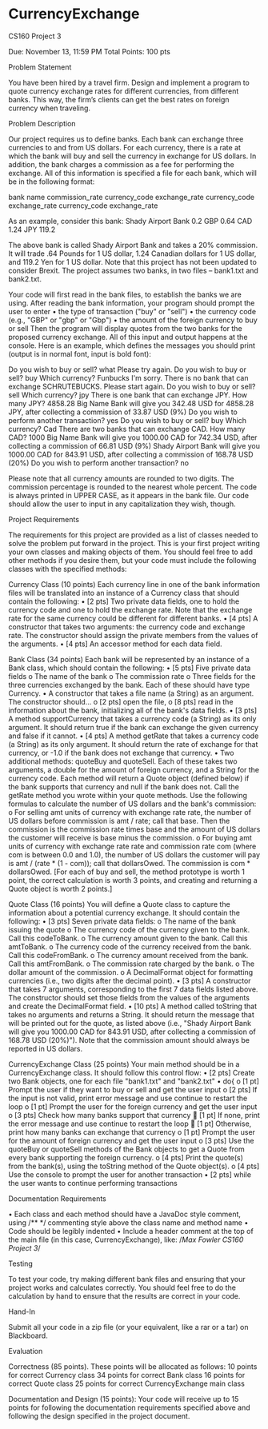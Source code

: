 # CurrencyExchange

CS160 Project 3

Due: November 13, 11:59 PM 		 Total Points: 100 pts	 

Problem Statement 

You have been hired by a travel firm.  Design and implement a program to quote currency exchange rates for different currencies, from different banks.  This way, the firm’s clients can get the best rates on foreign currency when traveling.

Problem Description

Our project requires us to define banks.  Each bank can exchange three currencies to and from US dollars.  For each currency, there is a rate at which the bank will buy and sell the currency in exchange for US dollars.  In addition, the bank charges a commission as a fee for performing the exchange.  All of this information is specified a file for each bank, which will be in the following format:

bank name
commission_rate
currency_code exchange_rate
currency_code exchange_rate
currency_code exchange_rate

As an example, consider this bank:
Shady Airport Bank
0.2
GBP 0.64
CAD 1.24
JPY 119.2

The above bank is called Shady Airport Bank and takes a 20% commission.  It will trade .64 Pounds for 1 US dollar, 1.24 Canadian dollars for 1 US dollar, and 119.2 Yen for 1 US dollar.  Note that this project has not been updated to consider Brexit.  The project assumes two banks, in two files – bank1.txt and bank2.txt.

Your code will first read in the bank files, to establish the banks we are using.  After reading the bank information, your program should prompt the user to enter
•	the type of transaction ("buy" or "sell")
•	the currency code (e.g., "GBP" or "gbp" or "Gbp")
•	the amount of the foreign currency to buy or sell
Then the program will display quotes from the two banks for the proposed currency exchange. All of this input and output happens at the console. Here is an example, which defines the messages you should print (output is in normal font, input is bold font):




Do you wish to buy or sell? what
Please try again.
Do you wish to buy or sell? buy
Which currency? Funbucks
I'm sorry. There is no bank that can exchange SCHRUTEBUCKS. Please start again.
Do you wish to buy or sell? sell
Which currency? jpy
There is one bank that can exchange JPY.
How many JPY? 4858.28
Big Name Bank will give you 342.48 USD for 4858.28 JPY, after collecting a commission of 33.87 USD (9%)
Do you wish to perform another transaction? yes
Do you wish to buy or sell? buy
Which currency? Cad
There are two banks that can exchange CAD.
How many CAD? 1000
Big Name Bank will give you 1000.00 CAD for 742.34 USD, after collecting a commission of 66.81 USD (9%)
Shady Airport Bank will give you 1000.00 CAD for 843.91 USD, after collecting a commission of 168.78 USD (20%) 
Do you wish to perform another transaction? no

Please note that all currency amounts are rounded to two digits.  The commission percentage is rounded to the nearest whole percent.  The code is always printed in UPPER CASE, as it appears in the bank file.  Our code should allow the user to input in any capitalization they wish, though.


Project Requirements

The requirements for this project are provided as a list of classes needed to solve the problem put forward in the project.  This is your first project writing your own classes and making objects of them.  You should feel free to add other methods if you desire them, but your code must include the following classes with the specified methods:

Currency Class (10 points)
Each currency line in one of the bank information files will be translated into an instance of a Currency class that should contain the following:
•	[2 pts] Two private data fields, one to hold the currency code and one to hold the exchange rate. Note that the exchange rate for the same currency could be different for different banks.
•	[4 pts] A constructor that takes two arguments: the currency code and exchange rate. The constructor should assign the private members from the values of the arguments.
•	[4 pts] An accessor method for each data field.








Bank Class (34 points)
Each bank will be represented by an instance of a Bank class, which should contain the following:
•	[5 pts] Five private data fields
o	The name of the bank
o	The commission rate
o	Three fields for the three currencies exchanged by the bank. Each of these should have type Currency.
•	A constructor that takes a file name (a String) as an argument. The constructor should...
o	[2 pts] open the file,
o	[8 pts] read in the information about the bank, initializing all of the bank's data fields.
•	[3 pts] A method supportCurrency that takes a currency code (a String) as its only argument. It should return true if the bank can exchange the given currency and false if it cannot.
•	[4 pts] A method getRate that takes a currency code (a String) as its only argument. It should return the rate of exchange for that currency, or -1.0 if the bank does not exchange that currency.
•	Two additional methods: quoteBuy and quoteSell. Each of these takes two arguments, a double for the amount of foreign currency, and a String for the currency code. Each method will return a Quote object (defined below) if the bank supports that currency and null if the bank does not. Call the getRate method you wrote within your quote methods.
Use the following formulas to calculate the number of US dollars and the bank's commission:
o	For selling amt units of currency with exchange rate rate, the number of US dollars before commission is amt / rate; call that base. Then the commission is the commission rate times base and the amount of US dollars the customer will receive is base minus the commission.
o	For buying amt units of currency with exchange rate rate and commission rate com (where com is between 0.0 and 1.0), the number of US dollars the customer will pay is  amt / (rate * (1 - com)); call that dollarsOwed. The commission is com * dollarsOwed.
[For each of buy and sell, the method prototype is worth 1 point, the correct calculation is worth 3 points, and creating and returning a Quote object is worth 2 points.]

Quote Class (16 points)
You will define a Quote class to capture the information about a potential currency exchange. It should contain the following:
•	[3 pts] Seven private data fields:
o	The name of the bank issuing the quote
o	The currency code of the currency given to the bank. Call this codeToBank.
o	The currency amount given to the bank. Call this amtToBank.
o	The currency code of the currency received from the bank. Call this codeFromBank.
o	The currency amount received from the bank. Call this amtFromBank.
o	The commission rate charged by the bank.
o	The dollar amount of the commission.
o	A DecimalFormat object for formatting currencies (i.e., two digits after the decimal point).
•	[3 pts] A constructor that takes 7 arguments, corresponding to the first 7 data fields listed above. The constructor should set those fields from the values of the arguments and create the DecimalFormat field.
•	[10 pts] A method called toString that takes no arguments and returns a String. It should return the message that will be printed out for the quote, as listed above (i.e., "Shady Airport Bank will give you 1000.00 CAD for 843.91 USD, after collecting a commission of 168.78 USD (20%)"). Note that the commission amount should always be reported in US dollars. 





CurrencyExchange Class (25 points)
Your main method should be in a CurrencyExchange class. It should follow this control flow:
•	[2 pts] Create two Bank objects, one for each file "bank1.txt" and "bank2.txt"
•	do{
o	[1 pt] Prompt the user if they want to buy or sell and get the user input
o	[2 pts] If the input is not valid, print error message and use continue to restart the loop
o	[1 pt] Prompt the user for the foreign currency and get the user input
o	[3 pts] Check how many banks support that currency
	[1 pt] If none, print the error message and use continue to restart the loop
	[1 pt] Otherwise, print how many banks can exchange that currency
o	[1 pt] Prompt the user for the amount of foreign currency and get the user input
o	[3 pts] Use the quoteBuy or quoteSell methods of the Bank objects to get a Quote from every bank supporting the foreign currency.
o	[4 pts] Print the quote(s) from the bank(s), using the toString method of the Quote object(s).
o	[4 pts] Use the console to prompt the user for another transaction
•	[2 pts] while the user wants to continue performing transactions


Documentation Requirements

•	Each class and each method should have a JavaDoc style comment, using /** */ commenting style above the class name and method name
•	Code should be legibly indented
•	Include a header comment at the top of the main file (in this case, CurrencyExchange), like:
		/*Max Fowler
	CS160 Project 3*/

Testing

To test your code, try making different bank files and ensuring that your project works and calculates correctly.  You should feel free to do the calculation by hand to ensure that the results are correct in your code. 

Hand-In

Submit all your code in a zip file (or your equivalent, like a rar or a tar) on Blackboard.









Evaluation

Correctness (85 points).  These points will be allocated as follows: 
10 points for correct Currency class
34 points for correct Bank class
16 points for correct Quote class
25 points for correct CurrencyExchange main class

Documentation and Design (15 points): Your code will receive up to 15 points for following the documentation requirements specified above and following the design specified in the project document.
